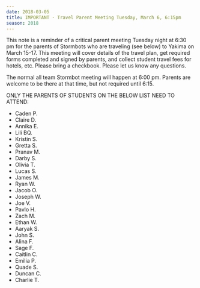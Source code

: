 ```yaml
---
date: 2018-03-05
title: IMPORTANT - Travel Parent Meeting Tuesday, March 6, 6:15pm
season: 2018
---
```


This note is a reminder of a critical parent meeting Tuesday night at 6:30 pm for the parents of Stormbots who are traveling (see below) to Yakima on March 15-17.   This meeting will cover details of the travel plan, get required forms completed and signed by parents, and collect student travel fees for hotels, etc.  Please bring a checkbook.  Please let us know any questions.

The normal all team Stormbot meeting will happen at 6:00 pm.  Parents are welcome to be there at that time, but not required until 6:15.

ONLY THE PARENTS OF STUDENTS ON THE BELOW LIST NEED TO ATTEND:

* Caden P.                             
* Claire D.                             
* Annika E.                            
* Lili BQ.                                
* Kristin S.                             
* Gretta S.                             
* Pranav M.                          
* Darby S.                              
* Olivia T.                              
* Lucas S.                               
* James M.                            
* Ryan W.
* Jacob O.
* Joseph W.
* Joe V.
* Pavlo H.
* Zach M.
* Ethan W.
* Aaryak S.
* John S.
* Alina F.
* Sage F.
* Caitlin C.
* Emilia P.
* Quade S.
* Duncan C.
* Charlie T.
